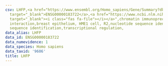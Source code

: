 ```yaml
---
csv: LHFP,<a href="https://www.ensembl.org/Homo_sapiens/Gene/Summary?db=core;g=ENSG00000183722"
  target="_blank">ENSG00000183722</a>,<a href="https://www.ncbi.nlm.nih.gov/pubmed/22863008"
  target="_blank"><i class="fas fa-file"></i></a>",chromatin immunoprecipitation assay,direct
  interaction,breast epithelium, HME1 cell, R2,nucleotide sequence identification,nucleotide
  sequence identification,transcriptional regulation,
data_alias: LHFP
data_id: ENSG00000183722
data_numevidence: 1
data_species: Homo sapiens
data_taxid: '9606'
title: LHFP
---
```


